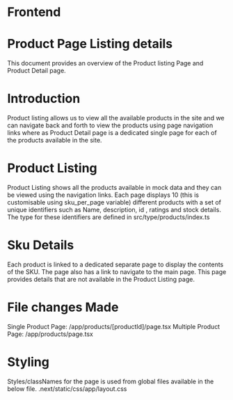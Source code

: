 # Frontend

# Product Page Listing details

This document provides an overview of the Product listing Page and Product Detail page.

# Introduction

Product listing allows us to view all the available products in the site and we can navigate back and forth to view the products using page navigation links where as Product Detail page is a dedicated single page for each of the products available in the site.

# Product Listing

Product Listing shows all the products available in mock data and they can be viewed using the navigation links. Each page displays 10 (this is customisable using sku_per_page variable) different products with a set of unique identifiers such as Name, description, id , ratings and stock details. The type for these identifiers are defined in src/type/products/index.ts

# Sku Details

Each product is linked to a dedicated separate page to display the contents of the SKU. The page also has a link to navigate to the main page. This page provides details that are not available in the Product Listing page.

# File changes Made

Single Product Page: /app/products/[productId]/page.tsx
Multiple Product Page: /app/products/page.tsx

# Styling

Styles/classNames for the page is used from global files available in the below file.
.next/static/css/app/layout.css

